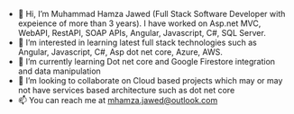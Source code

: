 - 👋 Hi, I’m Muhammad Hamza Jawed (Full Stack Software Developer with expeience of more than 3 years). I have worked on Asp.net MVC, WebAPI, RestAPI, SOAP APIs, Angular, Javascript, C#, SQL Server. 
- 👀 I’m interested in learning latest full stack technologies such as Angular, Javascript, C#, Asp dot net core, Azure, AWS.
- 🌱 I’m currently learning Dot net core and Google Firestore integration and data manipulation
- 💞️ I’m looking to collaborate on Cloud based projects which may or may not have services based architecture such as dot net core
- 📫 You can reach me at mhamza.jawed@outlook.com

<!---
hamxa001/hamxa001 is a ✨ special ✨ repository because its `README.md` (this file) appears on your GitHub profile.
You can click the Preview link to take a look at your changes.
--->
